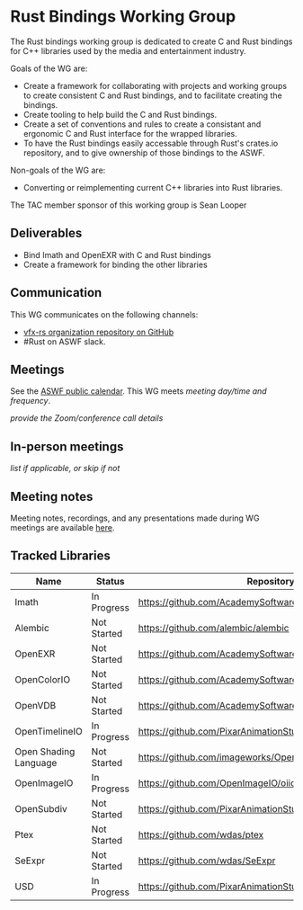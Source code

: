 

# Rust Bindings Working Group

The Rust bindings working group is dedicated to create C and Rust bindings for C++ libraries used by the media and entertainment industry.

Goals of the WG are:

- Create a framework for collaborating with projects and working groups to create consistent C and Rust bindings, and to facilitate creating the bindings.
- Create tooling to help build the C and Rust bindings.
- Create a set of conventions and rules to create a consistant and ergonomic C and Rust interface for the wrapped libraries.
- To have the Rust bindings easily accessable through Rust's crates.io repository, and to give ownership of those bindings to the ASWF.

Non-goals of the WG are:

- Converting or reimplementing current C++ libraries into Rust libraries.

The TAC member sponsor of this working group is Sean Looper

## Deliverables

- Bind Imath and OpenEXR with C and Rust bindings
- Create a framework for binding the other libraries

## Communication

This WG communicates on the following channels:

- [vfx-rs organization repository on GitHub](https://github.com/vfx-rs/organization/issues)
- #Rust on ASWF slack.

## Meetings

See the [ASWF public calendar](https://lists.aswf.io/calendar). This WG meets _meeting day/time and frequency_.

_provide the Zoom/conference call details_

## In-person meetings

_list if applicable, or skip if not_

## Meeting notes

Meeting notes, recordings, and any presentations made during WG meetings are available [here](meetings).

## Tracked Libraries

| Name                  | Status      | Repository                                               | C Development                                                       | Rust Development                       | Crate                                        |
| --------------------- | ----------- | -------------------------------------------------------- | ------------------------------------------------------------------- | -------------------------------------- | -------------------------------------------- |
| Imath                 | In Progress | https://github.com/AcademySoftwareFoundation/Imath       | https://github.com/AcademySoftwareFoundation/Imath/pull/56          |                                        | https://crates.io/crates/imath               |
| Alembic               | Not Started | https://github.com/alembic/alembic                       |                                                                     |                                        | https://crates.io/crates/alembic             |
| OpenEXR               | Not Started | https://github.com/AcademySoftwareFoundation/openexr     |                                                                     |                                        | https://crates.io/crates/openexr             |
| OpenColorIO           | Not Started | https://github.com/AcademySoftwareFoundation/OpenColorIO |                                                                     |                                        | https://crates.io/crates/opencolorio         |
| OpenVDB               | Not Started | https://github.com/AcademySoftwareFoundation/openvdb     |                                                                     |                                        | https://crates.io/crates/openvdb             |
| OpenTimelineIO        | In Progress | https://github.com/PixarAnimationStudios/OpenTimelineIO  | https://github.com/PixarAnimationStudios/OpenTimelineIO/tree/c-otio |                                        | https://crates.io/crates/opentimelineio      |
| Open Shading Language | Not Started | https://github.com/imageworks/OpenShadingLanguage        |                                                                     |                                        | https://crates.io/crates/openshadinglanguage |
| OpenImageIO           | In Progress | https://github.com/OpenImageIO/oiio                      | https://github.com/OpenImageIO/oiio/pull/2748                       |                                        | https://crates.io/crates/openimageio         |
| OpenSubdiv            | Not Started | https://github.com/PixarAnimationStudios/OpenSubdiv      |                                                                     |                                        | https://crates.io/crates/opensubdiv          |
| Ptex                  | Not Started | https://github.com/wdas/ptex                             |                                                                     |                                        | https://crates.io/crates/ptex                |
| SeExpr                | Not Started | https://github.com/wdas/SeExpr                           |                                                                     |                                        | https://crates.io/crates/seexpr              |
| USD                   | In Progress | https://github.com/PixarAnimationStudios/USD             |                                                                     |  https://github.com/luke-titley/usd-rs | https://crates.io/crates/usd                 |
